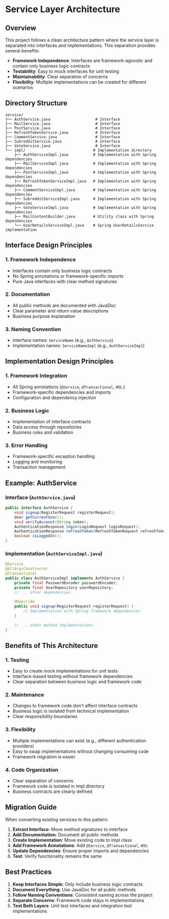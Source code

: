 # Service Layer Architecture

## Overview

This project follows a clean architecture pattern where the service layer is separated into interfaces and implementations. This separation provides several benefits:

- **Framework Independence**: Interfaces are framework-agnostic and contain only business logic contracts
- **Testability**: Easy to mock interfaces for unit testing
- **Maintainability**: Clear separation of concerns
- **Flexibility**: Multiple implementations can be created for different scenarios

## Directory Structure

```
service/
├── AuthService.java                    # Interface
├── MailService.java                    # Interface
├── PostService.java                    # Interface
├── RefreshTokenService.java            # Interface
├── CommentService.java                 # Interface
├── SubredditService.java               # Interface
├── VoteService.java                    # Interface
└── impl/                              # Implementation directory
    ├── AuthServiceImpl.java           # Implementation with Spring dependencies
    ├── MailServiceImpl.java           # Implementation with Spring dependencies
    ├── PostServiceImpl.java           # Implementation with Spring dependencies
    ├── RefreshTokenServiceImpl.java   # Implementation with Spring dependencies
    ├── CommentServiceImpl.java        # Implementation with Spring dependencies
    ├── SubredditServiceImpl.java      # Implementation with Spring dependencies
    ├── VoteServiceImpl.java           # Implementation with Spring dependencies
    ├── MailContentBuilder.java        # Utility class with Spring dependencies
    └── UserDetailsServiceImpl.java    # Spring UserDetailsService implementation
```

## Interface Design Principles

### 1. Framework Independence
- Interfaces contain only business logic contracts
- No Spring annotations or framework-specific imports
- Pure Java interfaces with clear method signatures

### 2. Documentation
- All public methods are documented with JavaDoc
- Clear parameter and return value descriptions
- Business purpose explanation

### 3. Naming Convention
- Interface names: `ServiceName` (e.g., `AuthService`)
- Implementation names: `ServiceNameImpl` (e.g., `AuthServiceImpl`)

## Implementation Design Principles

### 1. Framework Integration
- All Spring annotations (`@Service`, `@Transactional`, etc.)
- Framework-specific dependencies and imports
- Configuration and dependency injection

### 2. Business Logic
- Implementation of interface contracts
- Data access through repositories
- Business rules and validation

### 3. Error Handling
- Framework-specific exception handling
- Logging and monitoring
- Transaction management

## Example: AuthService

### Interface (`AuthService.java`)
```java
public interface AuthService {
    void signup(RegisterRequest registerRequest);
    User getCurrentUser();
    void verifyAccount(String token);
    AuthenticationResponse login(LoginRequest loginRequest);
    AuthenticationResponse refreshToken(RefreshTokenRequest refreshTokenRequest);
    boolean isLoggedIn();
}
```

### Implementation (`AuthServiceImpl.java`)
```java
@Service
@AllArgsConstructor
@Transactional
public class AuthServiceImpl implements AuthService {
    private final PasswordEncoder passwordEncoder;
    private final UserRepository userRepository;
    // ... other dependencies
    
    @Override
    public void signup(RegisterRequest registerRequest) {
        // Implementation with Spring framework dependencies
    }
    
    // ... other method implementations
}
```

## Benefits of This Architecture

### 1. Testing
- Easy to create mock implementations for unit tests
- Interface-based testing without framework dependencies
- Clear separation between business logic and framework code

### 2. Maintenance
- Changes to framework code don't affect interface contracts
- Business logic is isolated from technical implementation
- Clear responsibility boundaries

### 3. Flexibility
- Multiple implementations can exist (e.g., different authentication providers)
- Easy to swap implementations without changing consuming code
- Framework migration is easier

### 4. Code Organization
- Clear separation of concerns
- Framework code is isolated in impl directory
- Business contracts are clearly defined

## Migration Guide

When converting existing services to this pattern:

1. **Extract Interface**: Move method signatures to interface
2. **Add Documentation**: Document all public methods
3. **Create Implementation**: Move existing code to impl class
4. **Add Framework Annotations**: Add `@Service`, `@Transactional`, etc.
5. **Update Dependencies**: Ensure proper imports and dependencies
6. **Test**: Verify functionality remains the same

## Best Practices

1. **Keep Interfaces Simple**: Only include business logic contracts
2. **Document Everything**: Use JavaDoc for all public methods
3. **Follow Naming Conventions**: Consistent naming across the project
4. **Separate Concerns**: Framework code stays in implementations
5. **Test Both Layers**: Unit test interfaces and integration test implementations 